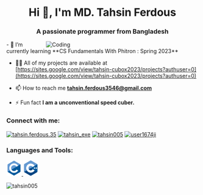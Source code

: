 <h1 align="center">Hi 👋, I'm MD. Tahsin Ferdous</h1>
<h3 align="center">A passionate programmer from Bangladesh</h3>
<img align="right" alt="Coding" width="400" src="https://www.bing.com/images/search?view=detailV2&ccid=hQR3%2ftCL&id=DF10FB0CB9404A9D2AAE3F3FA078CD4A215A5FF6&thid=OIP.hQR3_tCL_phZgIK80wnOcAHaFj&mediaurl=https%3a%2f%2fcdn.dribbble.com%2fusers%2f1292677%2fscreenshots%2f6139167%2favento.gif&cdnurl=https%3a%2f%2fth.bing.com%2fth%2fid%2fR.850477fed08bfe98598082bcd309ce70%3frik%3d9l9aIUrNeKA%252fPw%26pid%3dImgRaw%26r%3d0&exph=600&expw=800&q=animated+coding+gif&simid=607996541658289640&FORM=IRPRST&ck=299AB07792DA18729A13F6614CEECB67&selectedIndex=0&idpp=overlayview&ajaxhist=0&ajaxserp=0">
- 🌱 I’m currently learning **CS Fundamentals With Phitron : Spring 2023**

- 👨‍💻 All of my projects are available at [https://sites.google.com/view/tahsin-cubox2023/projects?authuser=0](https://sites.google.com/view/tahsin-cubox2023/projects?authuser=0)

- 📫 How to reach me **tahsin.ferdous3546@gmail.com**

- ⚡ Fun fact **I am a unconventional speed cuber.**

<h3 align="left">Connect with me:</h3>
<p align="left">
<a href="https://fb.com/tahsin.ferdous.35" target="blank"><img align="center" src="https://raw.githubusercontent.com/rahuldkjain/github-profile-readme-generator/master/src/images/icons/Social/facebook.svg" alt="tahsin.ferdous.35" height="30" width="40" /></a>
<a href="https://instagram.com/tahsin_exe" target="blank"><img align="center" src="https://raw.githubusercontent.com/rahuldkjain/github-profile-readme-generator/master/src/images/icons/Social/instagram.svg" alt="tahsin_exe" height="30" width="40" /></a>
<a href="https://codeforces.com/profile/tahsin005" target="blank"><img align="center" src="https://raw.githubusercontent.com/rahuldkjain/github-profile-readme-generator/master/src/images/icons/Social/codeforces.svg" alt="tahsin005" height="30" width="40" /></a>
<a href="https://www.leetcode.com/user1674ji" target="blank"><img align="center" src="https://raw.githubusercontent.com/rahuldkjain/github-profile-readme-generator/master/src/images/icons/Social/leet-code.svg" alt="user1674ji" height="30" width="40" /></a>
</p>

<h3 align="left">Languages and Tools:</h3>
<p align="left"> <a href="https://www.cprogramming.com/" target="_blank" rel="noreferrer"> <img src="https://raw.githubusercontent.com/devicons/devicon/master/icons/c/c-original.svg" alt="c" width="40" height="40"/> </a> <a href="https://www.w3schools.com/cpp/" target="_blank" rel="noreferrer"> <img src="https://raw.githubusercontent.com/devicons/devicon/master/icons/cplusplus/cplusplus-original.svg" alt="cplusplus" width="40" height="40"/> </a> </p>

<p><img align="center" src="https://github-readme-stats.vercel.app/api/top-langs?username=tahsin005&show_icons=true&locale=en&layout=compact" alt="tahsin005" /></p>
